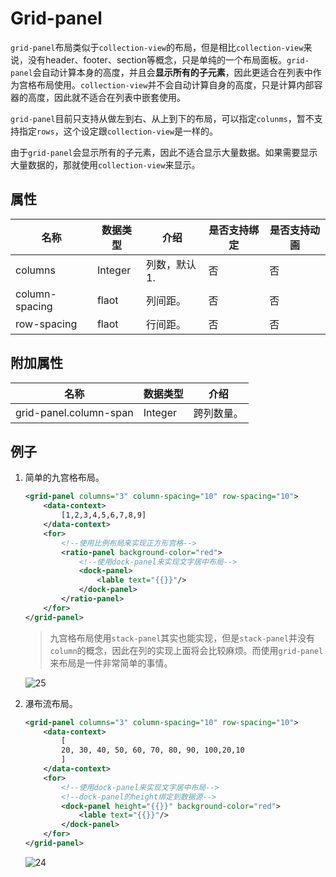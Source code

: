 # Grid-panel



`grid-panel`布局类似于`collection-view`的布局，但是相比`collection-view`来说，没有header、footer、section等概念，只是单纯的一个布局面板。`grid-panel`会自动计算本身的高度，并且会**显示所有的子元素**，因此更适合在列表中作为宫格布局使用。`collection-view`并不会自动计算自身的高度，只是计算内部容器的高度，因此就不适合在列表中嵌套使用。

`grid-panel`目前只支持从做左到右、从上到下的布局，可以指定`colunms`，暂不支持指定`rows`，这个设定跟`collection-view`是一样的。

由于`grid-panel`会显示所有的子元素，因此不适合显示大量数据。如果需要显示大量数据的，那就使用`collection-view`来显示。

## 属性

| 名称           | 数据类型 | 介绍         | 是否支持绑定 | 是否支持动画 |
| -------------- | -------- | ------------ | ------------ | ------------ |
| columns        | Integer  | 列数，默认1. | 否           | 否           |
| column-spacing | flaot    | 列间距。     | 否           | 否           |
| row-spacing    | flaot    | 行间距。     | 否           | 否           |

## 附加属性

| 名称                   | 数据类型 | 介绍       |
| ---------------------- | -------- | ---------- |
| grid-panel.column-span | Integer  | 跨列数量。 |



## 例子

1. 简单的九宫格布局。

   ```xml
   <grid-panel columns="3" column-spacing="10" row-spacing="10">
       <data-context>
           [1,2,3,4,5,6,7,8,9]
       </data-context>
       <for>
           <!--使用比例布局来实现正方形宫格-->
           <ratio-panel background-color="red">
               <!--使用dock-panel来实现文字居中布局-->
               <dock-panel>
                   <lable text="{{}}"/>
               </dock-panel>
           </ratio-panel>
       </for>
   </grid-panel>
   ```

   > 九宫格布局使用`stack-panel`其实也能实现，但是`stack-panel`并没有`column`的概念，因此在列的实现上面将会比较麻烦。而使用`grid-panel`来布局是一件非常简单的事情。

   ![25](../images/25.jpg)

2. 瀑布流布局。

   ```xml
   <grid-panel columns="3" column-spacing="10" row-spacing="10">
       <data-context>
           [
           20, 30, 40, 50, 60, 70, 80, 90, 100,20,10
           ]
       </data-context>
       <for>
           <!--使用dock-panel来实现文字居中布局-->
           <!--dock-panel的height绑定到数据源-->
           <dock-panel height="{{}}" background-color="red">
               <lable text="{{}}"/>
           </dock-panel>
       </for>
   </grid-panel>
   ```

   ![24](../images/24.jpg)